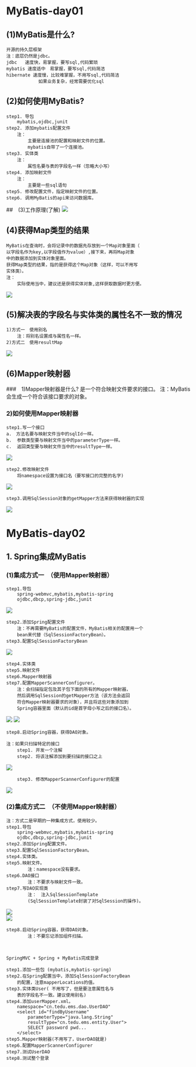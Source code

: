 # MyBatis-day01

## (1)MyBatis是什么?
	开源的持久层框架
	注：底层仍然是jdbc。
	jdbc   速度快，易掌握，要写sql,代码繁琐
	mybatis 速度适中　易掌握，要写sql,代码简洁
	hibernate 速度慢，比较难掌握，不用写sql,代码简洁
				如果业务复杂，经常需要优化sql

## (2)如何使用MyBatis?
	step1. 导包
		mybatis,ojdbc,junit
	step2. 添加mybatis配置文件
		注：
			主要是连接池的配置和映射文件的位置。
			mybatis自带了一个连接池。
	step3. 实体类
		注：
			属性名要与表的字段名一样（忽略大小写）	
	step4. 添加映射文件
		注：
			主要是一些sql语句
	step5. 修改配置文件，指定映射文件的位置。	
	step6. 调用MyBatis的api来访问数据库。

##　(3)工作原理(了解)
![](day01-a2.png)			

##  (4)获得Map类型的结果
	MyBatis在查询时，会将记录中的数据先存放到一个Map对象里面（
	以字段名作为key,以字段值作为value）,接下来，再将Map对象
	中的数据添加到实体对象里面。
	获得Map类型的结果，指的是获得这个Map对象（这样，可以不用写
	实体类）。
	注：
		实际使用当中，建议还是获得实体对象,这样获取数据时更方便。
![](day01-a3.png)

## (5)解决表的字段名与实体类的属性名不一致的情况
	1)方式一　使用别名
		注：将别名设置成与属性名一样。
	2)方式二　使用resultMap
![](day01-a4.png)	

## (6)Mapper映射器
###　1)Mapper映射器是什么?
	是一个符合映射文件要求的接口。
	注：MyBatis会生成一个符合该接口要求的对象。	
###  2)如何使用Mapper映射器　
	step1.写一个接口
	a.　方法名要与映射文件当中的sqlId一样。
	b.	参数类型要与映射文件当中的parameterType一样。
	c. 	返回类型要与映射文件当中的resultType一样。
![](day01-a5.png)	

	step2.修改映射文件
		将namespace设置为接口名（要写接口的完整的名字)
![](day01-a6.png)	

	step3.调用SqlSession对象的getMapper方法来获得映射器的实现
![](day01-a7.png)					
	

# MyBatis-day02


## 1. Spring集成MyBatis
### (1)集成方式一　（使用Mapper映射器）
	step1.导包
		spring-webmvc,mybatis,mybatis-spring
		ojdbc,dbcp,spring-jdbc,junit
![](day02-day08.png)
	
	step2.添加Spring配置文件
		注：不再需要MyBatis的配置文件，MyBatis相关的配置用一个
		bean来代替（SqlSessionFactoryBean）。
	step3.配置SqlSessionFactoryBean
![](day02-a2.png)

	step4.实体类
	step5.映射文件
	step6.Mapper映射器
	step7.配置MapperScannerConfigurer。
		注：会扫描指定包及其子包下面的所有的Mapper映射器，
		然后调用SqlSession的getMapper方法（该方法会返回
		符合Mapper映射器要求的对象），并且将这些对象添加到
		Spring容器里面（默认的id是首字母小写之后的接口名）。
![](day02-a1.png)
![](day02-a3.png)

	step8.启动Spring容器，获得DAO对象。

	注：如果只扫描特定的接口
		step1. 开发一个注解
		step2. 将该注解添加到要扫描的接口之上
![](day02-a5.png)

		step3. 修改MapperScannerConfigurer的配置	
![](day02-a4.png)	


### (2)集成方式二　（不使用Mapper映射器）
	注：方式二是早期的一种集成方式，使用较少。
	step1.导包
		spring-webmvc,mybatis,mybatis-spring
		ojdbc,dbcp,spring-jdbc,junit
	step2.添加Spring配置文件。
	step3.配置SqlSessionFactoryBean。
	step4.实体类。
	step5.映射文件。
			注：namespace没有要求。
	step6.DAO接口
			注：不要求与映射文件一致。
	step7.写DAO实现类
			注：　注入SqlSessionTemplate
			(SqlSessionTemplate封装了对SqlSession的操作)。
![](day02-a6.png)	
![](day02-a7.png)	

	step8.启动Spring容器，获得DAO对象。
			注：不要忘记添加组件扫描。



	SpringMVC + Spring + MyBatis完成登录

	step1.添加一些包 (mybatis,mybatis-spring)
	step2.在Spring配置当中，添加SqlSessionFactoryBean
		的配置，注意mapperLocations的值。
	step3.实体类User( 不用写了，但是要注意属性名与
		表的字段名不一致。建议使用别名)
	step4.添加userMapper.xml。
		namespace="cn.tedu.ems.dao.UserDAO"
		<select id="findByUsername" 
			parameterType="java.lang.String"
			resultType="cn.tedu.ems.entity.User">
			SELECT password pwd...
		</select>
	step5.Mapper映射器(不用写了，UserDAO就是)
	step6.配置MapperScannerConfigurer
	step7.测试UserDAO
	step8.测试整个登录			
